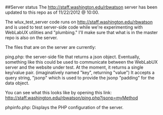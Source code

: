 ##Server status
The http://staff.washington.edu/rbwatson server has been updated to this repo as  of 11/22/2012 @ 10:00.

The wlux_test_server code runs on http://staff.washington.edu/rbwatson and is used to test server-side code while we're experimenting with WebLabUX utilities and "plumbing." I'll make sure that what is in the master repo is also on the server.

The files that are on the server are currently:

ping.php:
the server-side file that returns a json object. Eventually, something like this could be used to communicate between the WebLabUX server and the website under test. At the moment, it returns a single key/value pair. (imaginatively named "key", returning "value") It accepts a query string, "jsonp" which is used to provide the jsonp "padding" for the data object.

You can see what this looks like by opening this link: http://staff.washington.edu/rbwatson/ping.php?jsonp=myMethod

phpinfo.php:
Displays the PHP configuration of the server.
